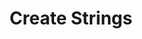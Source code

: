 ---
title: Create Strings
endpoint_id: CreateStrings
categories:
  - strings
layout: v2endpoint
endpoint_url: '/strings-api/v2/projects/{{projectId}}'
method: POST
request:
  json_markdown: |
    ~~~json
    {
       "placeholderFormat":"java",
       "placeholderFormatCustom":"\\[.+?\\]",
       "uri":"/ui-strings",
       "strings":[
          {
             "stringText": "Search results for [city]:",
             "variant": "variant1",
             "callbackUrl": "http://smartlinghotels.com/upload/callbacks/",
             "callbackMethod": "POST",
             "format":"html"
          },
          {
             "stringText": "Back to results",
             "variant": "variant2",
             "callbackUrl": "http://smartlinghotels.com/upload/callbacks/",
             "callbackMethod": "POST",
             "instruction": "Limited space keep translation short"
          }
       ]
    }
    ~~~
  parameters:
    - title: placeholderFormat
      type: string
      required: false
      description_markdown: |
        Specifies a standard placeholder format. Accepted values are: `none`, `c`, `ios`, `python`, `java`, `yaml`, `qt`, `resx`.

    - title: placeholderFormatCustom
      type: string
      required: false
      description_markdown: |
        Specifies a custom placeholder with a Java Regular Expression. For example `\[.+?\]` would capture all values surrounded by square brackets as placeholders.
        
    - title: uri
      type: string
      required: false
      description_markdown: |
        Sets the URI for a group of strings. This URI is displayed and searchable in the Smartling Dashboard and can help you find a group of strings later.

    - title: stringText
      type: string
      required: true
      description_markdown: |
        The text of the string you want to create. This is the only required value for a `string` object.

    - title: variant
      type: string
      required: false
      description_markdown: |
        Creates [variant](/support/articles/unique-strings-and-variants/) metadata for a new string.
    
    - title: callbackUrl
      type: string
      required: false
      description_markdown: |
        If provided a callback request will be sent to this URL when translation for the string is complete.    

    - title: callbackMethod
      type: string
      required: false
      description_markdown: |
        Creates [variant](/support/articles/unique-strings-and-variants/) metadata for a new string.
 
    - title: instruction
      type: string
      required: false
      description_markdown: |
        Creates an instruction that is displayed to translators in the Smartling Translation Interface.    

    - title: format
      type: string
      required: false
      description_markdown: |
        Sets whether or not the string should be parsed as HTML. Accepted values are `html`, `plain_text` and `auto`. If set to `auto`, Smartling will attempt to detect the presence of HTML tags in the string. 
    
response:
  json_markdown: |-
    ~~~json
    { 
       "wordCount": 6,
       "stringCount": 2,
       "items": [ 
          { 
             "variant": "variant1",
             "stringText": "Search results for [city]:",
             "hashcode": "bd603147d945h3es74d6874422bbe5e0",
             "overWritten": "true"
          },
          { 
             "variant": "variant2",
             "stringText": "Back to results",
             "hashcode": "as24874d687239n245g3es4422f4ecs7",
             "overWritten": "false"
          }
       ]
    }
    ~~~
  parameters:
    - title: wordCount
      type: number
      description_markdown: Total number of words captured as a result of the request.
    - title: stringCount
      type: object
      description_markdown:
        Total number of strings captured as a result of the request.
    - title: items
      type: object
      description_markdown:
        An array including one object for each string created, giving variant metadata, text of the string, the unique hashcode for the string. If the string overwrote an existing string in the Smartling dashboard, `overWritten` will be `true`.     
examples:
  - title:
    code_markdown:
    description_markdown:
---